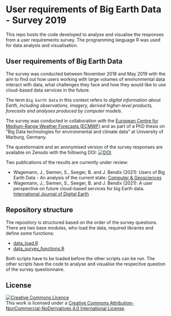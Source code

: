 # User requirements of Big Earth Data - Survey 2019

This repo hosts the code developed to analyse and visualise the responses from a user requirements survey. The programming language R was used for data analysis and visualisation.

## User requirements of Big Earth Data
The survey was conducted between November 2018 and May 2019 with the aim to find out how users working with large volumes of environmental data interact with data, what challenges they face and how they would like to use cloud-based data services in the future.

The term `Big Earth Data` in this context refers to *digital information about Earth, including observations, imagery, derived higher-level products, forecasts and analyses produced by computer models*.

The survey was conducted in collaboration with the [European Centre for Medium-Range Weather Forecasts (ECMWF)](https://www.ecmwf.int) and as part of a PhD thesis on "Big Data technologies for environmental and climate data" at University of Marburg, Germany.

The questionnaire and an anonymised version of the survey responses are available on Zenodo with the following DOI:
[![DOI](https://zenodo.org/badge/DOI/10.5281/zenodo.4075058.svg)](https://doi.org/10.5281/zenodo.4075058).

Two publications of the results are currently under review:
* Wagemann, J., Siemen, S., Seeger, B. and J. Bendix (2021): Users of Big Earth Data - An analysis of the current state. [Computer & Geosciences](https://www.journals.elsevier.com/computers-and-geosciences)
* Wagemann, J., Siemen, S., Seeger, B. and J. Bendix (2021): A user perspective on future cloud-based services for big Earth data. [International Journal of Digital Earth](https://www.tandfonline.com/toc/tjde20/current?gclid=CjwKCAjwlrqHBhByEiwAnLmYUOT-79nc_ziwT1c2BbdFcvB-7IU9ldm10JTdG6Sin8LgAIVWpVmUqhoCVTUQAvD_BwE)

## Repository structure
The repository is structured based on the order of the survey questions. There are two base modules, who load the data, required libraries and define some functions:
- [data_load.R](./data_load.R)
- [data_survey_functions.R](./data_survey_functions.R)

Both scripts have to be loaded before the other scripts can be run. The other scripts have the code to analyse and visualise the respecitve question of the survey questionnaire.



## License
<a rel="license" href="http://creativecommons.org/licenses/by-nc-nd/4.0/"><img alt="Creative Commons Licence" style="border-width:0" src="https://i.creativecommons.org/l/by-nc-nd/4.0/88x31.png" /></a><br />This work is licensed under a <a rel="license" href="http://creativecommons.org/licenses/by-nc-nd/4.0/">Creative Commons Attribution-NonCommercial-NoDerivatives 4.0 International License</a>.
